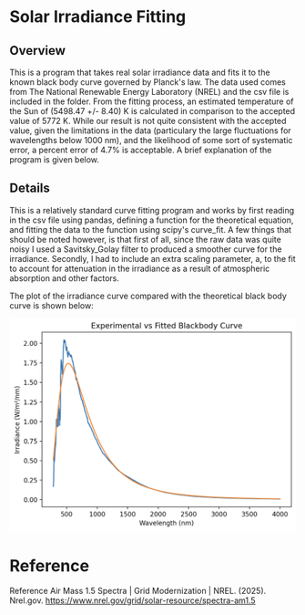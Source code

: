 # Solar Irradiance Fitting

## Overview

This is a program that takes real solar irradiance data and fits it to the known black body curve governed by Planck's law. The data used comes from The National Renewable Energy Laboratory (NREL) and the csv file is included in the folder. From the fitting process, an estimated temperature of the Sun of (5498.47 +/- 8.40) K is calculated in comparison to the accepted value of 5772 K. While our result is not quite consistent with the accepted value, given the limitations in the data (particulary the large fluctuations for wavelengths below 1000 nm), and the likelihood of some sort of systematic error, a percent error of 4.7% is acceptable. A brief explanation of the program is given below.

## Details

This is a relatively standard curve fitting program and works by first reading in the csv file using pandas, defining a function for the theoretical equation, and fitting the data to the function using scipy's curve_fit. A few things that should be noted however, is that first of all, since the raw data was quite noisy I used a Savitsky_Golay filter to produced a smoother curve for the irradiance. Secondly, I had to include an extra scaling parameter, a, to the fit to account for attenuation in the irradiance as a result of atmospheric absorption and other factors. 

The plot of the irradiance curve compared with the theoretical black body curve is shown below:

![Irradiance curve against theoretical curve](irradiance_curve.png)

# Reference

Reference Air Mass 1.5 Spectra | Grid Modernization | NREL. (2025). Nrel.gov. https://www.nrel.gov/grid/solar-resource/spectra-am1.5

‌